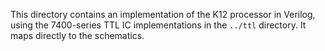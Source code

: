 This directory contains an implementation of the K12 processor in Verilog, using the 7400-series TTL IC implementations in the `../ttl` directory. It maps directly to the schematics.
